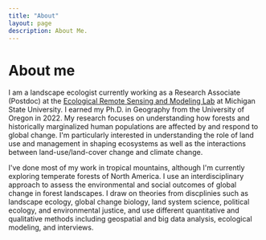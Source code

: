 ```yaml
---
title: "About"
layout: page
description: About Me.
---
```


# About me

I am a landscape ecologist currently working as a Research Associate (Postdoc) at the [Ecological Remote Sensing and Modeling Lab](https://www.ersamlab.com/) at Michigan State University. I earned my Ph.D. in Geography from the University of Oregon in 2022.
My research focuses on understanding how forests and historically marginalized human populations are affected by and respond to global change. I'm particularly interested in understanding the role of land use and management in shaping ecosystems as well as the interactions between land-use/land-cover change and climate change. 

I've done most of my work in tropical mountains, although I'm currently exploring temperate forests of North America. 
I use an interdisciplinary approach to assess the environmental and social outcomes of global change in forest landscapes. I draw on theories from discplinies such as landscape ecology, global change biology, land system science, political ecology, and environmental justice, and use different quantitative and qualitative methods including geospatial and big data analysis, ecological modeling, and interviews.
